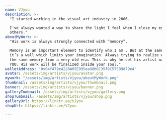 ```yaml
---
name: VJyou
description: >-
  "I started working in the visual art industry in 2006.

  I've always wanted a way to share the light I feel when I close my eyes with
  others."
aboutMyWork: >-
  "His work is always strongly connected with “memory”.

  Memory is an important element to identify who I am . But at the same time,
  it’s a wall which limits your imagination. Always trying to realize we have
  the same memory from a very old era. This is why he set his artist name as
  YOU. His work will be finalized inside your soul."
walletAddress: '0x04f479e4228A05E995aa88b8C35f0C57E09d79e4'
avatar: /assets/img/artists/vjyou/avatar.png
mywork: "/assets/img/artists/vjyou/aboutMyWork.png"
thumbnail: /assets/img/artists/vjyou/thumbnail.png
banner: /assets/img/artists/vjyou/banner.png
galleryTumbnail: /assets/img/artists/vjyou/gallery.png
shopTumbnail: /assets/img/artists/vjyou/shop.png
galleryUrl: https://linktr.ee/VJyou
shopUrl: https://linktr.ee/VJyou

---
```

